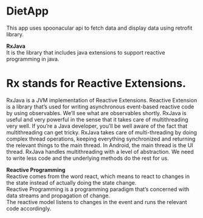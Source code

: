 # DietApp
This app uses spoonacular api to fetch data and display data using retrofit library.

**RxJava**<br/>
It is the library that includes java extensions to support reactive programming in java.<br/>

# Rx stands for Reactive Extensions.
RxJava is a JVM implementation of Reactive Extensions.
Reactive Extension is a library that’s used for writing asynchronous event-based reactive code by using observables. We’ll see what are observables shortly.
RxJava is useful and very powerful in the sense that it takes care of multithreading very well.
If you’re a Java developer, you’ll be well aware of the fact that multithreading can get tricky. RxJava takes care of multi-threading by doing complex thread operations, keeping everything synchronized and returning the relevant things to the main thread.
In Android, the main thread is the UI thread. RxJava handles multithreading with a level of abstraction. We need to write less code and the underlying methods do the rest for us.

**Reactive Programming**<br/>
Reactive comes from the word react, which means to react to changes in the state instead of actually doing the state change.<br/>
Reactive Programming is a programming paradigm that’s concerned with data streams and propagation of change.<br/>
The reactive model listens to changes in the event and runs the relevant code accordingly.<br/>

